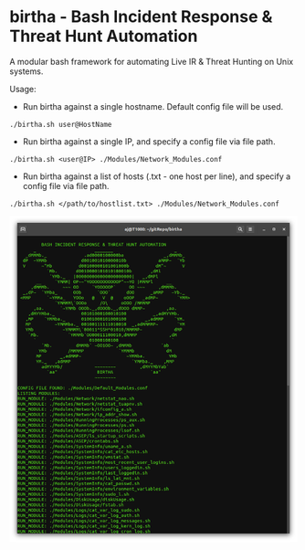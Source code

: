 # birtha - Bash Incident Response & Threat Hunt Automation
A modular bash framework for automating Live IR & Threat Hunting on Unix systems. 


Usage: 

* Run birtha against a single hostname. Default config file will be used. 
```
./birtha.sh user@HostName
```

* Run birtha against a single IP, and specify a config file via file path. 
```
./birtha.sh <user@IP> ./Modules/Network_Modules.conf
```        
 
 * Run birtha against a list of hosts (.txt - one host per line), and specify a config file via file path. 
```
./birtha.sh </path/to/hostlist.txt> ./Modules/Network_Modules.conf
```        
 
![alt text](https://github.com/ArronJablonowski/birtha/blob/main/birtha.png?raw=true)
